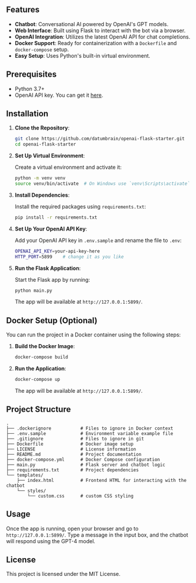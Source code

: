 
## Features

- **Chatbot**: Conversational AI powered by OpenAI's GPT models.
- **Web Interface**: Built using Flask to interact with the bot via a browser.
- **OpenAI Integration**: Utilizes the latest OpenAI API for chat completions.
- **Docker Support**: Ready for containerization with a `Dockerfile` and `docker-compose` setup.
- **Easy Setup**: Uses Python's built-in virtual environment.

## Prerequisites

- Python 3.7+
- OpenAI API key. You can get it [here](https://beta.openai.com/signup/).

## Installation

1. **Clone the Repository**:

   ```bash
   git clone https://github.com/datumbrain/openai-flask-starter.git
   cd openai-flask-starter
   ```

2. **Set Up Virtual Environment**:

   Create a virtual environment and activate it:

   ```bash
   python -m venv venv
   source venv/bin/activate  # On Windows use `venv\Scripts\activate`
   ```

3. **Install Dependencies**:

   Install the required packages using `requirements.txt`:

   ```bash
   pip install -r requirements.txt
   ```

4. **Set Up Your OpenAI API Key**:

   Add your OpenAI API key in `.env.sample` and rename the file to `.env`:

   ```bash
   OPENAI_API_KEY=your-api-key-here
   HTTP_PORT=5899    # change it as you like
   ```

5. **Run the Flask Application**:

   Start the Flask app by running:

   ```bash
   python main.py
   ```

   The app will be available at `http://127.0.0.1:5899/`.

## Docker Setup (Optional)

You can run the project in a Docker container using the following steps:

1. **Build the Docker Image**:

   ```bash
   docker-compose build
   ```

2. **Run the Application**:

   ```bash
   docker-compose up
   ```

   The app will be available at `http://127.0.0.1:5899/`.

## Project Structure

```raw
.
├── .dockerignore           # Files to ignore in Docker context
├── .env.sample             # Environment variable example file
├── .gitignore              # Files to ignore in git
├── Dockerfile              # Docker image setup
├── LICENSE                 # License information
├── README.md               # Project documentation
├── docker-compose.yml      # Docker Compose configuration
├── main.py                 # Flask server and chatbot logic
├── requirements.txt        # Project dependencies
└── templates/
    ├── index.html          # Frontend HTML for interacting with the chatbot
    └── styles/
        └── custom.css      # custom CSS styling
```

## Usage

Once the app is running, open your browser and go to `http://127.0.0.1:5899/`. Type a message in the input box, and the chatbot will respond using the GPT-4 model.

## License

This project is licensed under the MIT License.
